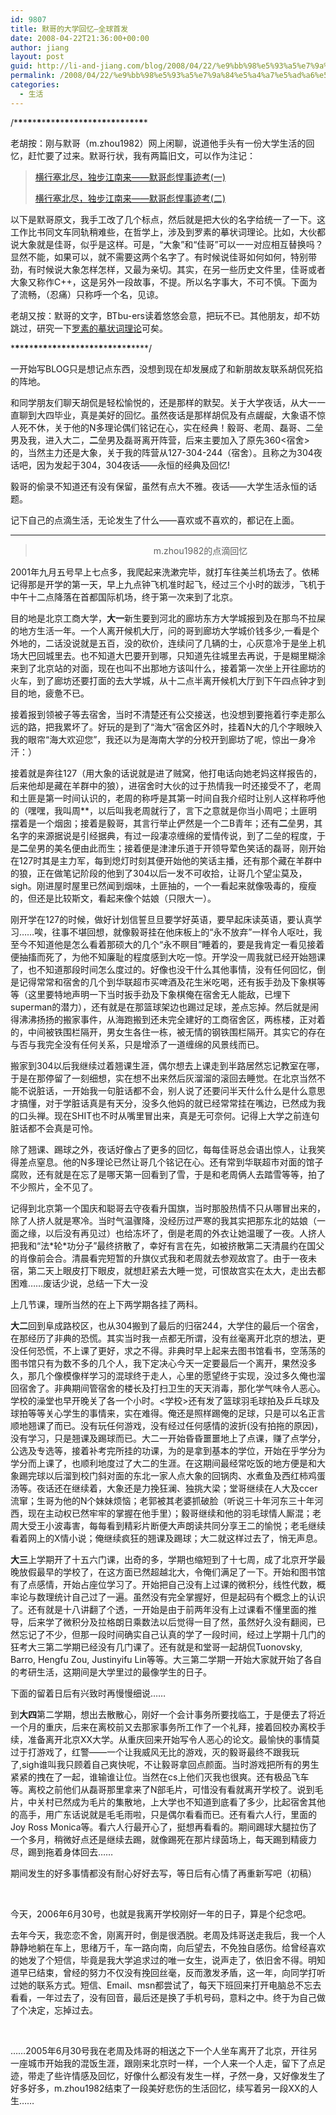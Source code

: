 ```yaml
---
id: 9807
title: 默哥的大学回忆—全球首发
date: 2008-04-22T21:36:00+00:00
author: jiang
layout: post
guid: http://li-and-jiang.com/blog/2008/04/22/%e9%bb%98%e5%93%a5%e7%9a%84%e5%a4%a7%e5%ad%a6%e5%9b%9e%e5%bf%86%e2%80%94%e5%85%a8%e7%90%83%e9%a6%96%e5%8f%91/
permalink: /2008/04/22/%e9%bb%98%e5%93%a5%e7%9a%84%e5%a4%a7%e5%ad%a6%e5%9b%9e%e5%bf%86%e2%80%94%e5%85%a8%e7%90%83%e9%a6%96%e5%8f%91/
categories:
  - 生活
---
```

/\***\***\***\***\***\***\***\***\***\***\***\***\***\***\***\***\***\***\***\***\***\***\***\***\***\***\***\**** 

老胡按：刚与默哥（m.zhou1982）网上闲聊，说道他手头有一份大学生活的回忆，赶忙要了过来。默哥行状，我有两篇旧文，可以作为注记：
  


> <a href="http://panshanghu.spaces.live.com/Blog/cns!48FF0CB3CA580A89!578.entry" target="_blank">横行塞北尽，独步江南来——默哥彪悍事迹考(一)</a> 
> 
> <a href="http://panshanghu.spaces.live.com/Blog/cns!48FF0CB3CA580A89!579.entry" target="_blank">横行塞北尽，独步江南来——默哥彪悍事迹考(二)</a> 

以下是默哥原文，我手工改了几个标点，然后就是把大伙的名字给统一了一下。这工作比书同文车同轨稍难些，在哲学上，涉及到罗素的摹状词理论。比如，大伙都说大象就是佳哥，似乎是这样。可是，“大象”和“佳哥”可以一一对应相互替换吗？显然不能，如果可以，就不需要这两个名字了。有时候说佳哥如何如何，特别带劲，有时候说大象怎样怎样，又最为亲切。其实，在另一些历史文件里，佳哥或者大象又称作C++，这是另外一段故事，不提。所以名字事大，不可不慎。下面为了流畅，（忍痛）只称呼一个名，见谅。 

老胡又按：默哥的文字，BTbu-ers读着悠悠会意，把玩不已。其他朋友，却不妨跳过，研究一下<a href="http://philosophy.cass.cn/chuban/zxyj/yjgqml/04/0409/0409012.htm" target="_blank">罗素的摹状词理论</a>可矣。 

\***\***\***\***\***\***\***\***\***\***\***\***\***\***\***\***\***\***\***\***\***\***\***\***\***\***\****/ 

一开始写BLOG只是想记点东西，没想到现在却发展成了和新朋故友联系胡侃死掐的阵地。 

和同学朋友们聊天胡侃是轻松愉悦的，还是那样的默契。关于大学夜话，从大一一直聊到大四毕业，真是美好的回忆。虽然夜话是那样胡侃及有点龌龊，大象语不惊人死不休，关于他的N多理论偶们铭记在心，实在经典！毅哥、老周、磊哥、二垒男及我，进入大二，**二**垒男及磊哥离开阵营，后来主要加入了原先360<宿舍>的，当然主力还是大象，关于我的阵营从127-304-244（宿舍）。且称之为304夜话吧，因为发起于304，304夜话——永恒的经典及回忆! 

毅哥的偷录不知道还有没有保留，虽然有点大不雅。夜话——大学生活永恒的话题。 

记下自己的点滴生活，无论发生了什么——喜欢或不喜欢的，都记在上面。 

****
  


>                                                 m.zhou1982的点滴回忆 

2001年九月五号早上七点多，我爬起来洗漱完毕，就打车往美兰机场去了。依稀记得那是开学的第一天，早上九点钟飞机准时起飞，经过三个小时的跋涉，飞机于中午十二点降落在首都国际机场，终于第一次来到了北京。 

目的地是北京工商大学，**大一**新生要到河北的廊坊东方大学城报到及在那鸟不拉屎的地方生活一年。一个人离开候机大厅，问的哥到廊坊大学城价钱多少,一看是个外地的，二话没说就是五百，没的砍价，连续问了几辆的士，心灰意冷于是坐上机场大巴回城里去。也不知道大巴要开到哪，只知道先往城里去再说，于是糊里糊涂来到了北京站的对面，现在也叫不出那地方该叫什么，接着第一次坐上开往廊坊的火车，到了廊坊还要打面的去大学城，从十二点半离开候机大厅到下午四点钟才到目的地，疲惫不已。 

接着报到领被子等去宿舍，当时不清楚还有公交接送，也没想到要拖着行李走那么远的路，把我累坏了。好玩的是到了“海大”宿舍区外时，挂着N大的几个字眼映入我的眼帘“海大欢迎您”，我还以为是海南大学的分校开到廊坊了呢，惊出一身冷汗：） 

接着就是奔往127（用大象的话说就是进了贼窝，他打电话向她老妈这样报告的，后来他却是藏在羊群中的狼），进宿舍时大伙的过于热情我一时还接受不了，老周和土匪是第一时间认识的，老周的称呼是其第一时间自我介绍时让别人这样称呼他的（嘿嘿，我叫周**，以后叫我老周就行了，言下之意就是你当小周吧；土匪明摆着是一个烟囱；接着是毅哥，其言行举止俨然是一个二B青年；还有<a></a>**二**垒男，其名字的来源据说是引经据典，有过一段凄凉缠绵的爱情传说，到了二垒的程度，于是**二**垒男的美名便由此而生；接着便是津津乐道于开领导荤色笑话的磊哥，刚开始在127时其是主力军，每到熄灯时刻其便开始他的笑话主播，还有那个藏在羊群中的狼，正在做笔记阶段的他到了304以后一发不可收拾，让哥几个望尘莫及，sigh。刚进屋时屋里已然闻到烟味，土匪抽的，一个一看起来就像吸毒的，瘦瘦的，但还是比较斯文，看起来像个姑娘（只限大一）。 

刚开学在127的时候，做好计划信誓旦旦要学好英语，要早起床读英语，要认真学习……唉，往事不堪回想，就像毅哥挂在他床板上的“永不放弃”一样令人呕吐，我至今不知道他是怎么看着那硕大的几个“永不瞑目”睡着的，要是我肯定一看见接着便抽搐而死了，为他不知廉耻的程度感到大吃一惊。开学没一周我就已经开始翘课了，也不知道那段时间怎么度过的。好像也没干什么其他事情，没有任何回忆，倒是记得常常和宿舍的几个到华联超市买啤酒及花生米吃喝，还有扳手劲及下象棋等等（这里要特地声明一下当时扳手劲及下象棋俺在宿舍无人能敌，已埋下superman的潜力），还有就是在那篮球架边也踢过足球，差点忘掉。然后就是闹得沸沸扬扬的搬家事件，从海跑搬到还未完全建好的工商宿舍区，两栋楼，正对着的，中间被铁围栏隔开，男女生各住一栋，被无情的钢铁围栏隔开。其实它的存在与否与我完全没有任何关系，只是增添了一道缠绵的风景线而已。 

搬家到304以后我继续过着翘课生涯，偶尔想去上课走到半路居然忘记教室在哪，于是在那停留了一刻细想，实在想不出来然后灰溜溜的滚回去睡觉。在北京当然不能不说脏话，一开始我一句脏话都不会，别人说了还要问半天什么什么是什么意思才搞懂，对于学脏话真是有天分，没多久他妈的就已经常常挂在嘴边，已然成为我的口头禅。现在SHIT也不时从嘴里冒出来，真是无可奈何。记得上大学之前连句脏话都不会真是可怜。 

除了翘课、踢球之外，夜话好像占了更多的回忆，每每佳哥总会语出惊人，让我笑得差点窒息。他的N多理论已然让哥几个铭记在心。还有常到华联超市对面的馆子腐败，还有就是在忘了是哪天第一回看到了雪，于是和老周俩人去踏雪等等，拍了不少照片，全不见了。 

记得到北京第一个国庆和聪哥去守夜看升国旗，当时那股热情不只从哪冒出来的，除了人挤人就是寒冷。当时气温骤降，没经历过严寒的我其实把那东北的姑娘（一面之缘，以后没有再见过）也给冻坏了，倒是老周的外衣让她温暖了一夜。人挤人把我和“法\*轮\*功分子”最终挤散了，幸好有言在先，如被挤散第二天清晨约在国父的肖像前会合。清晨看完短暂的升旗仪式我和老周就去参观故宫了。由于一夜未宿，第二天上眼皮打下眼皮，就想赶紧去大睡一觉，可恨故宫实在太大，走出去都困难……废话少说，总结一下大一没
  
上几节课，理所当然的在上下两学期各挂了两科。 

**大二**回到阜成路校区，也从304搬到了最后的归宿244，大学住的最后一个宿舍，在那经历了非典的恐慌。其实当时我一点都无所谓，没有丝毫离开北京的想法，更没任何恐慌，不上课了更好，求之不得。非典时早上起来去图书馆看书，空荡荡的图书馆只有为数不多的几个人，我下定决心今天一定要最后一个离开，果然没多久，那几个像模像样学习的混球终于走人，心里的愿望终于实现，没过多久俺也溜回宿舍了。非典期间管宿舍的楼长及打扫卫生的天天消毒，那化学气味令人恶心。学校的澡堂也早开晚关了各一个小时。<学校>还有发了篮球羽毛球拍及乒乓球及球拍等等关心学生的事情来，实在难得。俺还是照样踢俺的足球，只是可以名正言顺地翘课了而已。没有玩任何游戏，没有经过任何感情的波折(没有拍拖的原因)，没有学习，只是翘课及踢球而已。大二一开始昏昏噩噩地上了点课，赚了点学分，公选及专选等，接着补考完所挂的功课，为的是拿到基本的学位，开始在乎学分为学分而上课了，也顺利地度过了大二的生涯。在这期间最经常吃饭的地方便是和大象踢完球以后溜到校门斜对面的东北一家人点大象的回锅肉、水煮鱼及西红柿鸡蛋汤等。夜话还在继续着，大象还是力挽狂澜、独挑大梁；堂哥继续在人大及ccer流窜；生哥为他的N个妹妹烦恼；老郭被其老婆抓破脸（听说三十年河东三十年河西，现在主动权已然牢牢的掌握在他手里）；毅哥继续和他的羽毛球情人厮混；老周大受王小波毒害，每每看到精彩片断便大声朗读共同分享王二的愉悦；老毛继续看着网上的X情小说；俺继续疯狂的翘课及踢球；大二就这样过去了，悄无声息。 

**大三**上学期开了十五六门课，出奇的多，学期也缩短到了十七周，成了北京开学最晚放假最早的学校了，在这方面已然超越北大，令俺们满足了一下。开始和图书馆有了点感情，开始占座位学习了。开始把自己没有上过课的微积分，线性代数，概率论与数理统计自己过了一遍。虽然没有完全掌握好，但是起码有个概念上的认识了。还有就是十八讲翻了个透，一开始是由于前两年没有上过课看不懂里面的推导，后来学了微积分及拉格朗日乘数法以后觉得一目了然，虽然好久没有翻阅，已然忘记了不少，但那一段时间确实自己认真的学了一段时间，经过上学期十几门的狂考大三第二学期已经没有几门课了。还有就是和堂哥一起胡侃Tuonovsky, Barro, Hengfu Zou, Justinyifu Lin等等。大三第二学期一开始大家就开始了各自的考研生活，这期间是大学里过的最像学生的日子。 

下面的留着日后有兴致时再慢慢细说…… 

到**大四**第二学期，想出去散散心，刚好一个会计事务所要找临工，于是便去了将近一个月的重庆，后来在离校前又去那家事务所工作了一个礼拜，接着回校办离校手续，准备离开北京XX大学。从重庆回来开始写令人恶心的论文。最愉快的事情莫过于打游戏了，红警——一个让我威风无比的游戏，灭的毅哥最终不跟我玩了,sigh谁叫我只顾着自己爽快呢，不让毅哥拿回点颜面。当时游戏把所有的男生紧紧的拽在了一起，谁输谁让位。当然在cs上他们灭我也很爽。还有极品飞车等。离校之前他们从磊哥那里拿来了N部毛片，可惜没有看就离开学校了。说到毛片，中关村已然成为毛片的集散地，上大学也不知道到底看了多少，比起宿舍其他的高手，用广东话说就是毛毛雨啦，只是偶尔看看而已。还有看六人行，里面的Joy Ross Monica等。看六人行最开心了，挺想再看看的。期间踢球大腿拉伤了一个多月，稍微好点还是继续去踢，就像踢死在那片绿茵场上，每天踢到精疲力尽，踢到拖着身体回去…… 

期间发生的好多事情都没有耐心好好去写，等日后有心情了再重新写吧（初稿） 

  

今天，2006年6月30号，也就是我离开学校刚好一年的日子，算是个纪念吧。 

去年今天，我恋恋不舍，刚离开时，倒是很洒脱。老周及炜哥送走我后，我一个人静静地躺在车上，思绪万千，车一路向南，向后望去，不免独自感伤。给曾经喜欢的她发了个短信，毕竟是我大学追求过的唯一女生，说声走了，依旧舍不得。明知道早已结束，曾经的努力不仅没有挽回丝毫，反而激发矛盾，这一年，向同学打听过她的联系方式。短信、Email、msn都尝试了，每天下班回来打开电脑总不忘去看看，一年过去了，没有回音，最后还是换了手机号码，意料之中。终于为自己做了个决定，忘掉过去。   

  

……2005年6月30号我在老周及炜哥的相送之下一个人坐车离开了北京，开往另一座城市开始我的混饭生涯，跟刚来北京时一样，一个人来一个人走，留下了点足迹，带走了些许情感及回忆，好像什么都没有发生一样，孑然一身，又好像发生了好多好多，m.zhou1982结束了一段美好悲伤的生活回忆，续写着另一段XX的人生……